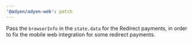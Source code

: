 ```yaml
---
'@adyen/adyen-web': patch
---
```


Pass the `browserInfo` in the `state.data` for the Redirect payments, in order to fix the mobile web integration for some redirect payments.
